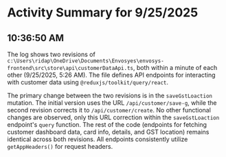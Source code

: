 # Activity Summary for 9/25/2025

## 10:36:50 AM
The log shows two revisions of `c:\Users\ridap\OneDrive\Documents\Envosyes\envosys-frontend\src\store\api\customerDataApi.ts`, both within a minute of each other (9/25/2025, 5:26 AM).  The file defines API endpoints for interacting with customer data using `@reduxjs/toolkit/query/react`.

The primary change between the two revisions is in the `saveGstLoaction` mutation.  The initial version uses the URL `/api/customer/save-g`, while the second revision corrects it to `/api/customer/create`.  No other functional changes are observed, only this URL correction within the `saveGstLoaction` endpoint's `query` function.  The rest of the code (endpoints for fetching customer dashboard data, card info, details, and GST location) remains identical across both revisions.  All endpoints consistently utilize `getAppHeaders()` for request headers.
